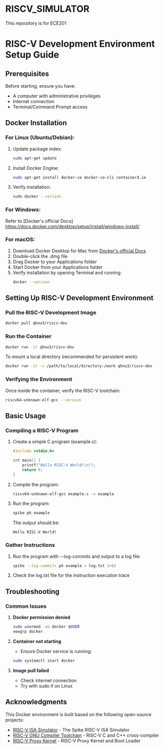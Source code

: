 # RISCV_SIMULATOR
This repository is for ECE201
# RISC-V Development Environment Setup Guide

## Prerequisites

Before starting, ensure you have:
- A computer with administrative privileges
- Internet connection
- Terminal/Command Prompt access

## Docker Installation

### For Linux (Ubuntu/Debian):
1. Update package index:
   ```bash
   sudo apt-get update
   ```
2. Install Docker Engine:
   ```bash
   sudo apt-get install docker-ce docker-ce-cli containerd.io
   ```
3. Verify installation:
   ```bash
   sudo docker --version
   ```

### For Windows:
Refer to [Docker's official Docs] https://docs.docker.com/desktop/setup/install/windows-install/

### For macOS:
1. Download Docker Desktop for Mac from [Docker's official Docs](https://docs.docker.com/desktop/setup/install/mac-install/)
2. Double-click the .dmg file
3. Drag Docker to your Applications folder
4. Start Docker from your Applications folder
5. Verify installation by opening Terminal and running:
   ```bash
   docker --version
   ```

## Setting Up RISC-V Development Environment

### Pull the RISC-V Development Image
```bash
docker pull qhou3/riscv-dev
```

### Run the Container
```bash
docker run -it qhou3/riscv-dev
```

To mount a local directory (recommended for persistent work):
```bash
docker run -it -v /path/to/local/directory:/work qhou3/riscv-dev
```

### Verifying the Environment
Once inside the container, verify the RISC-V toolchain:
```bash
riscv64-unknown-elf-gcc --version
```

## Basic Usage
### Compiling a RISC-V Program
1. Create a simple C program (example.c):
   ```c
   #include <stdio.h>
   
   int main() {
       printf("Hello RISC-V World!\n");
       return 0;
   }
   ```

2. Compile the program:
   ```bash
   riscv64-unknown-elf-gcc example.c -o example 
   ```

3. Run the program:
   ```bash
   spike pk example
   ```
   The output should be:
   ```
   Hello RISC-V World!
   ```
   
### Gather Instructions
1. Run the program with --log-commits and output to a log file:
   ```bash
   spike --log-commits pk example > log.txt 2>&1
   ```
2. Check the log.txt file for the instruction execution trace
   
## Troubleshooting

### Common Issues

1. **Docker permission denied**
   ```bash
   sudo usermod -aG docker $USER
   newgrp docker
   ```

2. **Container not starting**
   - Ensure Docker service is running:
   ```bash
   sudo systemctl start docker
   ```

3. **Image pull failed**
   - Check internet connection
   - Try with sudo if on Linux
   
## Acknowledgments

This Docker environment is built based on the following open-source projects:

* [RISC-V ISA Simulator](https://github.com/riscv-software-src/riscv-isa-sim) - The Spike RISC-V ISA Simulator
* [RISC-V GNU Compiler Toolchain](https://github.com/riscv-collab/riscv-gnu-toolchain) - RISC-V C and C++ cross-compiler
* [RISC-V Proxy Kernel](https://github.com/riscv-software-src/riscv-pk) - RISC-V Proxy Kernel and Boot Loader
